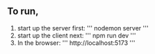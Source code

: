 
## To run,

1. start up the server first:
'''
nodemon server
'''
2. start up the client next:
'''
npm run dev
'''
3. In the browser:
'''
http://localhost:5173
'''

